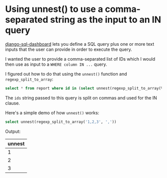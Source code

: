 # Using unnest() to use a comma-separated string as the input to an IN query

[django-sql-dashboard](https://github.com/simonw/django-sql-dashboard) lets you define a SQL query plus one or more text inputs that the user can provide in order to execute the query.

I wanted the user to provide a comma-separated list of IDs which I would then use as input to a `WHERE column IN ...` query.

I figured out how to do that using the `unnest()` function and `regexp_split_to_array`:

```sql
select * from report where id in (select unnest(regexp_split_to_array(%(ids)s, ',')))
```

The `ids` string passed to this query is split on commas and used for the IN clause.

Here's a simple demo of how `unnest()` works:

```sql
select unnest(regexp_split_to_array('1,2,3', ','))
```
Output:

|unnest|
|------|
|1     |
|2     |
|3     |
